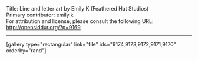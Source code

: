 <html>
<head></head>
<body>
Title: Line and letter art by Emily K (Feathered Hat Studios)<br />
Primary contributor: emily.k<br />
For attribution and license, please consult the following URL: <a href="http://opensiddur.org/?p=9169">http://opensiddur.org/?p=9169</a>
<p />
<hr />

[gallery type="rectangular" link="file" ids="9174,9173,9172,9171,9170" orderby="rand"]
</body>
</html>